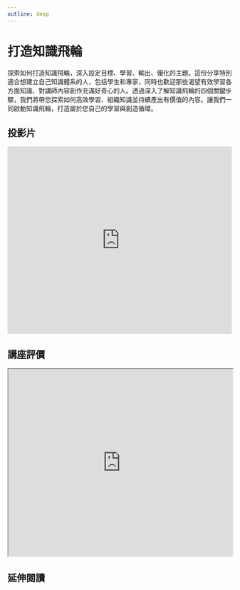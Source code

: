 ```yaml
---
outline: deep
---
```


# 打造知識飛輪

探索如何打造知識飛輪，深入設定目標、學習、輸出、優化的主題。這份分享特別適合想建立自己知識體系的人，包括學生和專家，同時也歡迎那些渴望有效學習各方面知識、對講師內容創作充滿好奇心的人。透過深入了解知識飛輪的四個關鍵步驟，我們將帶您探索如何高效學習、組織知識並持續產出有價值的內容。讓我們一同啟動知識飛輪，打造屬於您自己的學習與創造循環。

## 投影片

<iframe src="https://docs.google.com/presentation/d/e/2PACX-1vTwofNVqf7C2KJJizV6MZumAq8whf2t2AFlRv31d5LmrW0m-1o9U8AANfas45L0sWxZMhKMMIajgiRT/embed?start=false&loop=false&delayms=3000" frameborder="0" width="100%" height="420" allowfullscreen="true" mozallowfullscreen="true" webkitallowfullscreen="true"></iframe>

## 講座評價

<iframe src="https://docs.google.com/spreadsheets/d/e/2PACX-1vRAMDpIOyh9dkYnqfsxI8sIlgDRH7fDNRqloJkAlD9sF9CDMcP7ajRBVXAZmru8KaBf8Vs8fCFDSHFw/pubhtml?widget=true&amp;headers=false" width="100%" height="420"></iframe>

## 延伸閱讀

<Books :modelValue="bookItems"></Books>

<script setup>
import Books from '../components/books.vue'
const bookItems = [
    {
        id: '11101026471',
        name: '打造理想人生的Action行動力子彈筆記：從時間管理到目標實踐，只要認真使用，改變就會發生',
        desc: `<p>新年新希望，充滿拚勁，
但過了半年，目標幾乎沒進度，
其實，缺的不是行動力，
而是一個「完整的執行計畫」！</p>
<p>手把手教學，從「時間管理」到「目標實踐」
Action行動力子彈筆記，是「從時間管理到目標實踐」的執行工具，
米雪會詳細分享設計理念、使用方法和訣竅。</p>
`,
    },
    {
        id: '11100955350',
        name: '費曼學習法：不管學什麼都能成功的技巧與心法',
        desc: `<p><ol>
<li>從被動接受到主動學習</li>
<li>從快速理解到深刻記憶</li>
<li>從知識輸入到思考輸出</li></ol>
費曼學習法的核心精神，就是透過「教學」與「分享」加速「深度理解」的過程。這個方法重新定義了學習的本質，讓學習不再是枯燥的書寫和記憶，而是和講故事一樣簡單！
能把高深知識用淺顯易懂的話講給別人聽，才算學得透徹。
能夠流暢地將學到的內容自己再重述一次，才算學得完整。
</p>
`,
    },
    {
        id: '11100864103',
        name: '學生為什麼不喜歡上學？認知心理學家解開大腦學習的運作結構，原來大腦喜歡這樣學',
        desc: `<p>大部分教師都會感到困惑，學生為什麼對課堂上的知識學習興趣缺缺，卻熱中於打電玩、滑手機，對偶像劇的劇情記得一清二楚？本書作者是美國知名認知心理學家，專攻學習和記憶，為了解開這些迷題，他透過認知心理學的研究和實驗，試著揭開人類大腦是如何習得知識和儲存記憶，以及對什麼知識有學習的偏好。</p>
`,
    },
]
</script>
